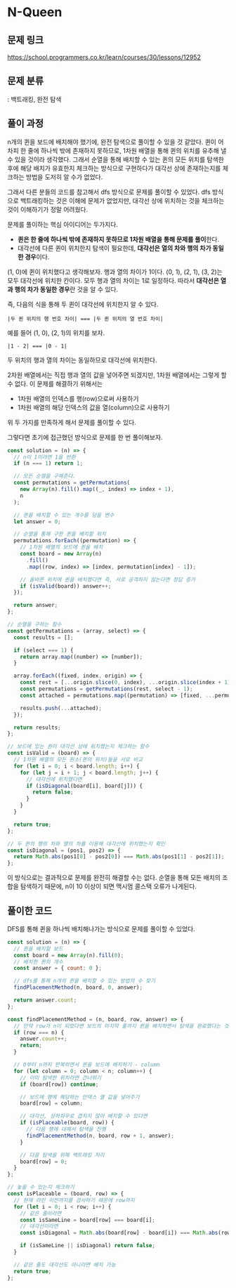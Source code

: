 # N-Queen

## 문제 링크

https://school.programmers.co.kr/learn/courses/30/lessons/12952

## 문제 분류

: 백트래킹, 완전 탐색

## 풀이 과정

n개의 퀸을 보드에 배치해야 했기에, 완전 탐색으로 풀이할 수 있을 것 같았다.
퀸이 어차피 한 줄에 하나씩 밖에 존재하지 못하므로, 1차원 배열을 통해 퀸의 위치를 유추해 낼 수 있을 것이라 생각했다. 그래서 순열을 통해 배치할 수 있는 퀸의 모든 위치를 탐색한 후에 해당 배치가 유효한지 체크하는 방식으로 구현하다가 대각선 상에 존재하는지를 체크하는 방법을 도저히 알 수가 없었다.

그래서 다른 분들의 코드를 참고해서 dfs 방식으로 문제를 풀이할 수 있었다. dfs 방식으로 백트래킹하는 것은 이해에 문제가 없었지만, 대각선 상에 위치하는 것을 체크하는 것이 이해하기가 정말 어려웠다.

문제를 풀이하는 핵심 아이디어는 두가지다.

- **퀸은 한 줄에 하나씩 밖에 존재하지 못하므로 1차원 배열을 통해 문제를 풀이**한다.
- 대각선에 다른 퀸이 위치한지 탐색이 필요한데, **대각선은 열의 차와 행의 차가 동일한 경우**이다.

(1, 0)에 퀸이 위치했다고 생각해보자. 행과 열의 차이가 1이다. (0, 1), (2, 1), (3, 2)는 모두 대각선에 위치한 칸이다. 모두 행과 열의 차이는 1로 일정하다. 따라서 **대각선은 열과 행의 차가 동일한 경우**란 것을 알 수 있다.

즉, 다음의 식을 통해 두 퀸이 대각선에 위치한지 알 수 있다.

```
|두 퀸 위치의 행 번호 차이| === |두 퀸 위치의 열 번호 차이|
```

예를 들어 (1, 0), (2, 1)의 위치를 보자.

```
|1 - 2| === |0 - 1|
```

두 위치의 행과 열의 차이는 동일하므로 대각선에 위치한다.

2차원 배열에서는 직접 행과 열의 값을 넣어주면 되겠지만, 1차원 배열에서는 그렇게 할 수 없다. 이 문제를 해결하기 위해서는

- 1차원 배열의 인덱스를 행(row)으로써 사용하기
- 1차원 배열의 해당 인덱스의 값을 열(column)으로 사용하기

위 두 가지를 만족하게 해서 문제를 풀이할 수 있다.

그렇다면 초기에 접근했던 방식으로 문제를 한 번 풀이해보자.

```js
const solution = (n) => {
  // n이 1이라면 1을 반환
  if (n === 1) return 1;

  // 모든 순열을 구해준다.
  const permutations = getPermutations(
    new Array(n).fill().map((_, index) => index + 1),
    n
  );

  // 퀸을 배치할 수 있는 개수를 담을 변수
  let answer = 0;

  // 순열을 통해 구한 퀸을 배치할 위치
  permutations.forEach((permutation) => {
    // 1차원 배열의 보드에 퀸을 배치
    const board = new Array(n)
      .fill()
      .map((row, index) => [index, permutation[index] - 1]);

    // 올바른 위치에 퀸을 배치했다면 즉, 서로 공격하지 않는다면 정답 증가
    if (isValid(board)) answer++;
  });

  return answer;
};

// 순열을 구하는 함수
const getPermutations = (array, select) => {
  const results = [];

  if (select === 1) {
    return array.map((number) => [number]);
  }

  array.forEach((fixed, index, origin) => {
    const rest = [...origin.slice(0, index), ...origin.slice(index + 1)];
    const permutations = getPermutations(rest, select - 1);
    const attached = permutations.map((permutation) => [fixed, ...permutation]);

    results.push(...attached);
  });

  return results;
};

// 보드에 있는 퀸이 대각선 상에 위치했는지 체크하는 함수
const isValid = (board) => {
  // 1차원 배열의 모든 원소(퀸의 위치)들을 서로 비교
  for (let i = 0; i < board.length; i++) {
    for (let j = i + 1; j < board.length; j++) {
      // 대각선에 위치했다면
      if (isDiagonal(board[i], board[j])) {
        return false;
      }
    }
  }

  return true;
};

// 두 퀸의 행의 차와 열의 차를 이용해 대각선에 위치했는지 확인
const isDiagonal = (pos1, pos2) => {
  return Math.abs(pos1[0] - pos2[0]) === Math.abs(pos1[1] - pos2[1]);
};
```

이 방식으로는 결과적으로 문제를 완전히 해결할 수는 없다. 순열을 통해 모든 배치의 조합을 탐색하기 때문에, n이 10 이상이 되면 맥시멈 콜스택 오류가 나게된다.

## 풀이한 코드

DFS를 통해 퀸을 하나씩 배치해나가는 방식으로 문제를 풀이할 수 있었다.

```js
const solution = (n) => {
  // 퀸을 배치할 보드
  const board = new Array(n).fill(0);
  // 배치한 퀸의 개수
  const answer = { count: 0 };

  // dfs를 통해 n개의 퀸을 배치할 수 있는 방법의 수 찾기
  findPlacementMethod(n, board, 0, answer);

  return answer.count;
};

const findPlacementMethod = (n, board, row, answer) => {
  // 만약 row가 n이 되었다면 보드의 마지막 줄까지 퀸을 배치하면서 탐색을 완료했다는 것이므로
  if (row === n) {
    answer.count++;
    return;
  }

  // 0부터 n까지 반복하면서 퀸을 보드에 배치하기 - column
  for (let column = 0; column < n; column++) {
    // 이미 탐색한 위치라면 건너뛰기
    if (board[row]) continue;

    // 보드에 행에 해당하는 인덱스 열 값을 넣어주기
    board[row] = column;

    // 대각선, 상하좌우로 겹치지 않아 배치할 수 있다면
    if (isPlaceable(board, row)) {
      // 다음 행에 대해서 탐색을 진행
      findPlacementMethod(n, board, row + 1, answer);
    }

    // 다음 탐색을 위해 백트래킹 처리
    board[row] = 0;
  }
};

// 놓을 수 있는지 체크하기
const isPlaceable = (board, row) => {
  // 현재 라인 이전까지를 검사하기 때문에 row까지
  for (let i = 0; i < row; i++) {
    // 같은 줄이라면
    const isSameLine = board[row] === board[i];
    // 대각선이라면
    const isDiagonal = Math.abs(board[row] - board[i]) === Math.abs(row - i);

    if (isSameLine || isDiagonal) return false;
  }

  // 같은 줄도 대각선도 아니라면 배치 가능
  return true;
};
```
